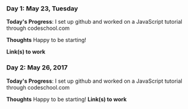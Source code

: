 

### Day 1: May 23, Tuesday

**Today's Progress**: I set up github and worked on a JavaScript tutorial through codeschool.com

**Thoughts** Happy to be starting! 

**Link(s) to work**


### Day 2: May 26, 2017

**Today's Progress**: I set up github and worked on a JavaScript tutorial through codeschool.com

**Thoughts** Happy to be starting! 
**Link(s) to work**
